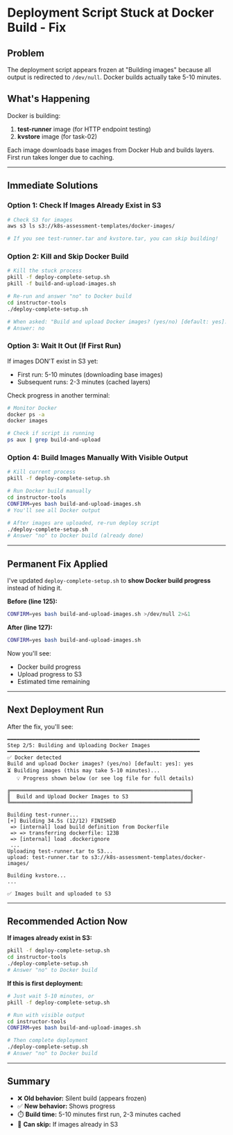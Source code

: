 # Deployment Script Stuck at Docker Build - Fix

## Problem

The deployment script appears frozen at "Building images" because all output is redirected to `/dev/null`. Docker builds actually take 5-10 minutes.

## What's Happening

Docker is building:
1. **test-runner** image (for HTTP endpoint testing)
2. **kvstore** image (for task-02)

Each image downloads base images from Docker Hub and builds layers. First run takes longer due to caching.

---

## Immediate Solutions

### Option 1: Check If Images Already Exist in S3

```bash
# Check S3 for images
aws s3 ls s3://k8s-assessment-templates/docker-images/

# If you see test-runner.tar and kvstore.tar, you can skip building!
```

### Option 2: Kill and Skip Docker Build

```bash
# Kill the stuck process
pkill -f deploy-complete-setup.sh
pkill -f build-and-upload-images.sh

# Re-run and answer "no" to Docker build
cd instructor-tools
./deploy-complete-setup.sh

# When asked: "Build and upload Docker images? (yes/no) [default: yes]:"
# Answer: no
```

### Option 3: Wait It Out (If First Run)

If images DON'T exist in S3 yet:
- First run: 5-10 minutes (downloading base images)
- Subsequent runs: 2-3 minutes (cached layers)

Check progress in another terminal:
```bash
# Monitor Docker
docker ps -a
docker images

# Check if script is running
ps aux | grep build-and-upload
```

### Option 4: Build Images Manually With Visible Output

```bash
# Kill current process
pkill -f deploy-complete-setup.sh

# Run Docker build manually
cd instructor-tools
CONFIRM=yes bash build-and-upload-images.sh
# You'll see all Docker output

# After images are uploaded, re-run deploy script
./deploy-complete-setup.sh
# Answer "no" to Docker build (already done)
```

---

## Permanent Fix Applied

I've updated `deploy-complete-setup.sh` to **show Docker build progress** instead of hiding it.

**Before (line 125):**
```bash
CONFIRM=yes bash build-and-upload-images.sh >/dev/null 2>&1
```

**After (line 127):**
```bash
CONFIRM=yes bash build-and-upload-images.sh
```

Now you'll see:
- Docker build progress
- Upload progress to S3
- Estimated time remaining

---

## Next Deployment Run

After the fix, you'll see:

```
━━━━━━━━━━━━━━━━━━━━━━━━━━━━━━━━━━━━━━━━━━━━━━━━━━━━━━━━━━━━━━
Step 2/5: Building and Uploading Docker Images
━━━━━━━━━━━━━━━━━━━━━━━━━━━━━━━━━━━━━━━━━━━━━━━━━━━━━━━━━━━━━━
✅ Docker detected
Build and upload Docker images? (yes/no) [default: yes]: yes
⏳ Building images (this may take 5-10 minutes)...
   💡 Progress shown below (or see log file for full details)

╔══════════════════════════════════════════════════════════╗
║  Build and Upload Docker Images to S3                    ║
╚══════════════════════════════════════════════════════════╝

Building test-runner...
[+] Building 34.5s (12/12) FINISHED
 => [internal] load build definition from Dockerfile
 => => transferring dockerfile: 123B
 => [internal] load .dockerignore
 ...
Uploading test-runner.tar to S3...
upload: test-runner.tar to s3://k8s-assessment-templates/docker-images/

Building kvstore...
...

✅ Images built and uploaded to S3
```

---

## Recommended Action Now

**If images already exist in S3:**
```bash
pkill -f deploy-complete-setup.sh
cd instructor-tools
./deploy-complete-setup.sh
# Answer "no" to Docker build
```

**If this is first deployment:**
```bash
# Just wait 5-10 minutes, or
pkill -f deploy-complete-setup.sh

# Run with visible output
cd instructor-tools
CONFIRM=yes bash build-and-upload-images.sh

# Then complete deployment
./deploy-complete-setup.sh
# Answer "no" to Docker build
```

---

## Summary

- ❌ **Old behavior:** Silent build (appears frozen)
- ✅ **New behavior:** Shows progress
- ⏱️ **Build time:** 5-10 minutes first run, 2-3 minutes cached
- 🔄 **Can skip:** If images already in S3
